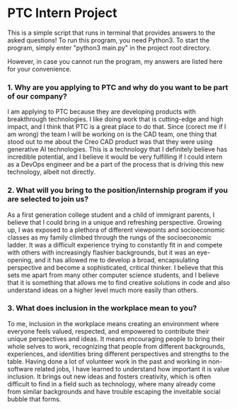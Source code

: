 # PTC Intern Project
This is a simple script that runs in terminal that provides answers to the asked questions!
To run this program, you need Python3. To start the program, simply enter "python3 main.py" in the project root directory.

However, in case you cannot run the program, my answers are listed here for your convenience.

### 1. Why are you applying to PTC and why do you want to be part of our company?

I am applying to PTC because they are developing products with breakthrough technologies. I like doing work that is cutting-edge and high impact,
and I think that PTC is a great place to do that. Since (corect me if I am wrong) the team I will be working on is the CAD team, one thing that
stood out to me about the Creo CAD product was that they were using generative AI technologies. This is a technology that I definitely believe has
incredible potential, and I believe it would be very fulfilling if I could intern as a DevOps engineer and be a part of the process that is driving 
this new technology, albeit not directly.

### 2. What will you bring to the position/internship program if you are selected to join us?

As a first generation college student and a child of immigrant parents, I believe that I could bring in a unique and refreshing perspective. Growing
up, I was exposed to a plethora of different viewpoints and socioeconomic classes as my family climbed through the rungs of the socioeconomic ladder. 
It was a difficult experience trying to constantly fit in and compete with others with increasingly flashier backgrounds, but it was an eye-opening, 
and it has allowed me to develop a broad, encapsulating perspective and become a sophisticated, critical thinker. I believe that this sets me 
apart from many other computer science students, and I believe that it is something that allows me to find creative solutions in code and also 
understand ideas on a higher level much more easily than others.

### 3. What does inclusion in the workplace mean to you?

To me, inclusion in the workplace means creating an environment where everyone feels valued, respected, and empowered to contribute their unique 
perspectives and ideas. It means encouraging people to bring their whole selves to work, recognizing that people from different backgrounds, experiences, 
and identities bring different perspectives and strengths to the table. Having done a lot of volunteer work in the past and working in non-software related
jobs, I have learned to understand how important it is value inclusion. It brings out new ideas and fosters creativity, which is often difficult to find
in a field such as technology, where many already come from similar backgrounds and have trouble escaping the inveitable social bubble that forms.
